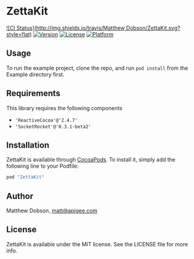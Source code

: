 # ZettaKit

[![CI Status](http://img.shields.io/travis/Matthew Dobson/ZettaKit.svg?style=flat)](https://travis-ci.org/zettajs/ZettaKit)
[![Version](https://img.shields.io/cocoapods/v/ZettaKit.svg?style=flat)](http://cocoapods.org/pods/ZettaKit)
[![License](https://img.shields.io/cocoapods/l/ZettaKit.svg?style=flat)](http://cocoapods.org/pods/ZettaKit)
[![Platform](https://img.shields.io/cocoapods/p/ZettaKit.svg?style=flat)](http://cocoapods.org/pods/ZettaKit)

## Usage

To run the example project, clone the repo, and run `pod install` from the Example directory first.

## Requirements

This library requires the following components

* `'ReactiveCocoa'@'2.4.7'`
* `'SocketRocket'@'0.3.1-beta2'`
 

## Installation

ZettaKit is available through [CocoaPods](http://cocoapods.org). To install
it, simply add the following line to your Podfile:

```ruby
pod "ZettaKit"
```

## Author

Matthew Dobson, matt@apigee.com

## License

ZettaKit is available under the MIT license. See the LICENSE file for more info.
